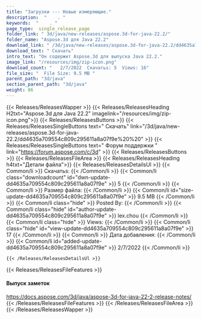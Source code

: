 ```yaml
---
title: "Загрузки --- Новые измеряющие." 
description:  "    . " 
keywords:  "    . " 
page_type:  single_release_page
folder_link: " 3d/java/new-releases/aspose.3d-for-java-22.2/"
folder_name: "Aspose.3d для Java 22.2"
download_link: " /3d/java/new-releases/aspose.3d-for-java-22.2/dd4635a709554c809c295611a8a07f9e"
download_text: " Скачать"
intro_text: "Он содержит Aspose.3d для выпуска Java 22.2."
image_link: "/resources/img/zip-icon.png"
download_count: "   2/7/2022  Скачатьs: 5  Views: 16"
file_size: "  File Size: 9.5 MB "
parent_path: "3d/java"
section_parent_path: "3d/java"
weight: 86
---
```


{{< Releases/ReleasesWapper >}}
  {{< Releases/ReleasesHeading H2txt="Aspose.3d для Java 22.2" imagelink="/resources/img/zip-icon.png">}}
  {{< Releases/ReleasesButtons >}}
    {{< Releases/ReleasesSingleButtons text=" Скачать" link="/3d/java/new-releases/aspose.3d-for-java-22.2/dd4635a709554c809c295611a8a07f9e%20%20" >}}
    {{< Releases/ReleasesSingleButtons text=" Форум поддержки " link="https://forum.aspose.com/c/3d" >}}
  {{< Releases/ReleasesButtons >}}
  {{< Releases/ReleasesFileArea >}}
    {{< Releases/ReleasesHeading h4txt="Детали файла">}}
    {{< Releases/ReleasesDetailsUl >}}
            {{< Common/li  >}} Скачатьs: {{< /Common/li >}} 
      {{< Common/li class="downloadcount" id="dwn-update-dd4635a709554c809c295611a8a07f9e" >}} 5 {{< /Common/li >}} 
      {{< Common/li  >}} Размер файла: {{< /Common/li >}} 
      {{< Common/li id="size-update-dd4635a709554c809c295611a8a07f9e" >}} 9.5 MB {{< /Common/li >}} 
      {{< Common/li  class="hide" >}} Posted By: {{< /Common/li >}} 
      {{< Common/li class="hide" id="author-update-dd4635a709554c809c295611a8a07f9e" >}} lex.chou {{< /Common/li >}} 
      {{< Common/li class="hide"  >}} Views: {{< /Common/li >}} 
      {{< Common/li class="hide" id="view-update-dd4635a709554c809c295611a8a07f9e" >}} 17 {{< /Common/li >}} 
      {{< Common/li  >}} Дата добавления: {{< /Common/li >}} 
      {{< Common/li id="added-update-dd4635a709554c809c295611a8a07f9e" >}} 2/7/2022 {{< /Common/li >}} 

    {{< /Releases/ReleasesDetailsUl >}}

  {{< Releases/ReleasesFileFeatures >}}
      <h4>Выпуск заметок</h4><div><a href="https://docs.aspose.com/3d/java/aspose-3d-for-java-22-2-release-notes/">https://docs.aspose.com/3d/java/aspose-3d-for-java-22-2-release-notes/</a></div>
  {{< /Releases/ReleasesFileFeatures >}}
 {{< /Releases/ReleasesFileArea >}}
{{< /Releases/ReleasesWapper >}}


